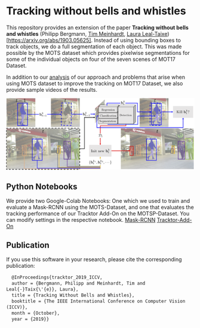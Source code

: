 # Tracking without bells and whistles

This repository provides an extension of the paper **Tracking without bells and whistles** (Philipp Bergmann, [Tim Meinhardt](https://dvl.in.tum.de/team/meinhardt/), [Laura Leal-Taixe](https://dvl.in.tum.de/team/lealtaixe/)) [https://arxiv.org/abs/1903.05625]. Instead of using bounding boxes to track objects, we do a full segmentation of each object. This was made possible by the MOTS dataset which provides pixelwise segmentations for some of the individual objects on four of the seven scenes of MOT17 Dataset. 

In addition to our [analysis](https://drive.google.com/open?id=1msNlHz0vjo9QW0cgqweB3-LtrvaMhVDx) of our approach and problems that arise when using MOTS dataset to improve the tracking on MOT17 Dataset, we also provide sample videos of the results.

![Visualization of Tracktor](data/Tracktor+MaskRCNN.png)

## Python Notebooks

We provide two Google-Colab Notebooks: One which we used to train and evaluate a Mask-RCNN using the MOTS-Dataset, and one that evaluates the tracking performance of our Tracktor Add-On on the MOTSP-Dataset. You can modify settings in the respective notebook. 
[Mask-RCNN](https://drive.google.com/open?id=1UbvTuK2aFsS2LIQ2h8m70oofINyQykU2)
[Tracktor-Add-On](https://drive.google.com/open?id=1kfRuuR93s1vN17dUL5E0bazjPabQAbJT)

## Publication
 If you use this software in your research, please cite the corresponding publication:

```
  @InProceedings{tracktor_2019_ICCV,
  author = {Bergmann, Philipp and Meinhardt, Tim and Leal{-}Taix{\'{e}}, Laura},
  title = {Tracking Without Bells and Whistles},
  booktitle = {The IEEE International Conference on Computer Vision (ICCV)},
  month = {October},
  year = {2019}}
```
